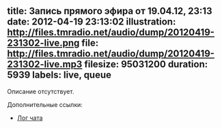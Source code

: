 title: Запись прямого эфира от 19.04.12, 23:13
date: 2012-04-19 23:13:02
illustration: http://files.tmradio.net/audio/dump/20120419-231302-live.png
file: http://files.tmradio.net/audio/dump/20120419-231302-live.mp3
filesize: 95031200
duration: 5939
labels: live, queue
---
Описание отсутствует.

Дополнительные ссылки:

- [Лог чата](http://files.tmradio.net/audio/dump/20120419-231302-live.log)
